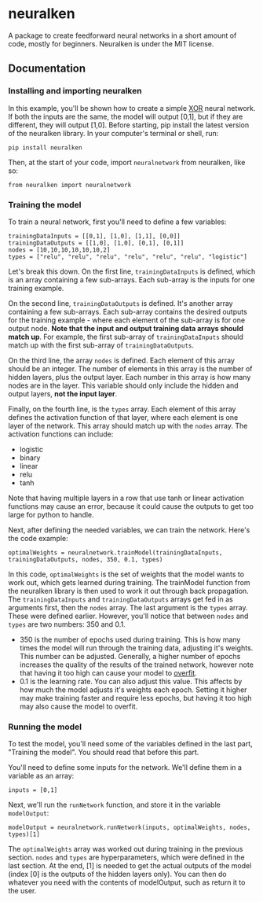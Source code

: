 # neuralken
A package to create feedforward neural networks in a short amount of code, mostly for beginners. Neuralken is under the MIT license.

## Documentation
### Installing and importing neuralken
In this example, you'll be shown how to create a simple [XOR](https://en.wikipedia.org/wiki/XOR_gate) neural network. If both the inputs are the same, the model will output [0,1], but if they are different, they will output [1,0].
Before starting, pip install the latest version of the neuralken library. In your computer's terminal or shell, run:
```
pip install neuralken
```
Then, at the start of your code, import `neuralnetwork` from neuralken, like so:
```
from neuralken import neuralnetwork
```
### Training the model
To train a neural network, first you'll need to define a few variables:
```
trainingDataInputs = [[0,1], [1,0], [1,1], [0,0]]
trainingDataOutputs = [[1,0], [1,0], [0,1], [0,1]]
nodes = [10,10,10,10,10,10,2]
types = ["relu", "relu", "relu", "relu", "relu", "relu", "logistic"]
```
Let's break this down. On the first line, `trainingDataInputs` is defined, which is an array containing a few sub-arrays. Each sub-array is the inputs for one training example. 

On the second line, `trainingDataOutputs` is defined. It's another array containing a few sub-arrays. Each sub-array contains the desired outputs for the training example - where each element of the sub-array is for one output node. **Note that the input and output training data arrays should match up**. For example, the first sub-array of `trainingDataInputs` should match up with the first sub-array of `trainingDataOutputs`.

On the third line, the array `nodes` is defined. Each element of this array should be an integer. The number of elements in this array is the number of hidden layers, plus the output layer. Each number in this array is how many nodes are in the layer. This variable should only include the hidden and output layers, **not the input layer**.

Finally, on the fourth line, is the `types` array. Each element of this array defines the activation function of that layer, where each element is one layer of the network. This array should match up with the `nodes` array. The activation functions can include:
+ logistic
+ binary
+ linear
+ relu
+ tanh

Note that having multiple layers in a row that use tanh or linear activation functions may cause an error, because it could cause the outputs to get too large for python to handle.

Next, after defining the needed variables, we can train the network. Here's the code example:
```
optimalWeights = neuralnetwork.trainModel(trainingDataInputs, trainingDataOutputs, nodes, 350, 0.1, types)
```
In this code, `optimalWeights` is the set of weights that the model wants to work out, which gets learned during training. The trainModel function from the neuralken library is then used to work it out through back propagation. The `trainingDataInputs` and `trainingDataOutputs` arrays get fed in as arguments first, then the `nodes` array. The last argument is the `types` array. These were defined earlier. However, you'll notice that between `nodes` and `types` are two numbers: 350 and 0.1. 
+ 350 is the number of epochs used during training. This is how many times the model will run through the training data, adjusting it's weights. This number can be adjusted. Generally, a higher number of epochs increases the quality of the results of the trained network, however note that having it too high can cause your model to [overfit](https://en.wikipedia.org/wiki/Overfitting).
+ 0.1 is the learning rate. You can also adjust this value. This affects by how much the model adjusts it's weights each epoch. Setting it higher may make training faster and require less epochs, but having it too high may also cause the model to overfit.
### Running the model
To test the model, you'll need some of the variables defined in the last part, "Training the model". You should read that before this part.

You'll need to define some inputs for the network. We'll define them in a variable as an array:
```
inputs = [0,1]
```
Next, we'll run the `runNetwork` function, and store it in the variable `modelOutput`:
```
modelOutput = neuralnetwork.runNetwork(inputs, optimalWeights, nodes, types)[1]
```
The `optimalWeights` array was worked out during training in the previous section. `nodes` and `types` are hyperparameters, which were defined in the last section. At the end, [1] is needed to get the actual outputs of the model (index [0] is the outputs of the hidden layers only). You can then do whatever you need with the contents of modelOutput, such as return it to the user.
